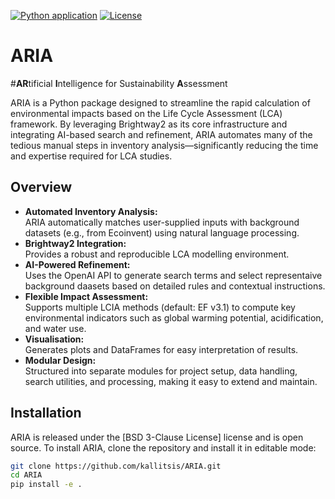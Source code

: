 [![Python application](https://github.com/kallitsis/ARIA/actions/workflows/python-app.yml/badge.svg)](https://github.com/kallitsis/ARIA/actions/workflows/python-app.yml)
[![License](https://img.shields.io/badge/License-BSD_3--Clause-blue.svg)](https://opensource.org/licenses/BSD-3-Clause)
# **ARIA**
#**AR**tificial **I**ntelligence for Sustainability **A**ssessment 

ARIA is a Python package designed to streamline the rapid calculation of environmental impacts based on the Life Cycle Assessment (LCA) framework. By leveraging Brightway2 as its core infrastructure and integrating AI-based search and refinement, ARIA automates many of the tedious manual steps in inventory analysis—significantly reducing the time and expertise required for LCA studies.

## Overview

- **Automated Inventory Analysis:**  
  ARIA automatically matches user-supplied inputs with background datasets (e.g., from Ecoinvent) using natural language processing.
- **Brightway2 Integration:**  
  Provides a robust and reproducible LCA modelling environment.
- **AI-Powered Refinement:**  
  Uses the OpenAI API to generate search terms and select representaive background daasets based on detailed rules and contextual instructions.
- **Flexible Impact Assessment:**  
  Supports multiple LCIA methods (default: EF v3.1) to compute key environmental indicators such as global warming potential, acidification, and water use.
- **Visualisation:**  
  Generates plots and DataFrames for easy interpretation of results.
- **Modular Design:**  
  Structured into separate modules for project setup, data handling, search utilities, and processing, making it easy to extend and maintain.

## Installation

ARIA is released under the [BSD 3-Clause License] license and is open source. To install ARIA, clone the repository and install it in editable mode:

```bash
git clone https://github.com/kallitsis/ARIA.git
cd ARIA
pip install -e .
